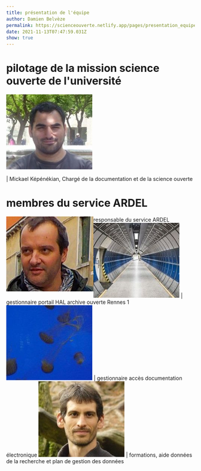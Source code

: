 ```yaml
---
title: présentation de l'équipe
author: Damien Belvèze
permalink: https://scienceouverte.netlify.app/pages/presentation_equipe/
date: 2021-11-13T07:47:59.031Z
show: true
---
```

# pilotage de la mission science ouverte de l'université

 

![Mickael Képénékian](../uploads/kepenekian2.jpg "Mickael Képénékian")

\| Mickael Képénékian, Chargé de la documentation et de la science ouverte

# membres du service ARDEL

<img src="images\thierry2.jpg" alt="Thierry Fournier" title="Thierry Fournier" align="left"> responsable du service ARDEL
![Laurent Jonchère](images\laurent2.jpg) | gestionnaire portail HAL archive ouverte Rennes 1
![Emilie Liard](images\liard2.jpg)   | gestionnaire accès documentation électronique
![Damien Belvèze](images\damien2.jpg)  | formations, aide données de la recherche et plan de gestion des données